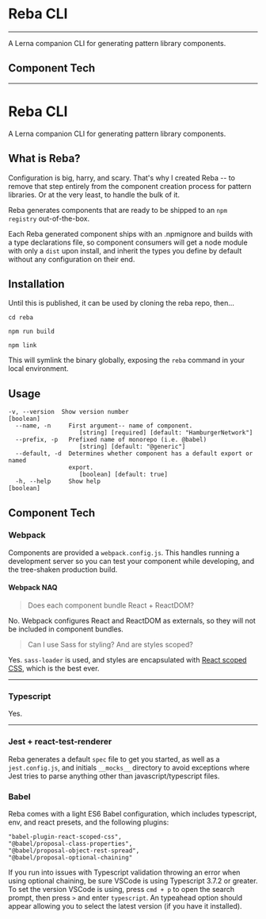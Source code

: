 # Reba CLI 
---
A Lerna companion CLI for generating pattern library components.

## Component Tech
---

#  Reba CLI
A Lerna companion CLI for generating pattern library components.

  

##  What is Reba?
Configuration is big, harry, and scary. That's why I created Reba -- to remove that step entirely from the component creation process for pattern libraries. Or at the very least, to handle the bulk of it. 

Reba generates components that are ready to be shipped to an `npm registry` out-of-the-box.

Each Reba generated component ships with an .npmignore and builds with a type declarations file, so component consumers will get a node module with only a `dist` upon install, and inherit the types you define by default without any configuration on their end.

## Installation
Until this is published, it can be used by cloning the reba repo, then...
```
cd reba

npm run build

npm link
```

This will symlink the binary globally, exposing the `reba` command in your local environment.

## Usage
```
-v, --version  Show version number                                   [boolean]
  --name, -n     First argument-- name of component.
                    [string] [required] [default: "HamburgerNetwork"]
  --prefix, -p   Prefixed name of monorepo (i.e. @babel)
                    [string] [default: "@generic"]
  --default, -d  Determines whether component has a default export or named
                 export.
                    [boolean] [default: true]
  -h, --help     Show help                                             [boolean]
```

## Component Tech
### Webpack
Components are provided a `webpack.config.js`. This handles running a development server so you can test your component while developing, and the tree-shaken production build.

#### Webpack NAQ
> Does each component bundle React + ReactDOM?

No. Webpack configures React and ReactDOM as externals, so they will not be included in component bundles.

> Can I use Sass for styling? And are styles scoped?

Yes. `sass-loader` is used, and styles are encapsulated with [React scoped CSS](https://github.com/gaoxiaoliangz/react-scoped-css), which is the best ever.

---
### Typescript
Yes.

---

### Jest + react-test-renderer
Reba generates a default `spec` file to get you started, as well as a `jest.config.js`, and initials `__mocks__` directory to avoid exceptions where Jest tries to parse anything other than javascript/typescript files.

### Babel
Reba comes with a light ES6 Babel configuration, which includes typescript, env, and react presets, and the following plugins:
```
"babel-plugin-react-scoped-css",
"@babel/proposal-class-properties",
"@babel/proposal-object-rest-spread",
"@babel/proposal-optional-chaining"
```
If you run into issues with Typescript validation throwing an error when using optional chaining, be sure VSCode is using Typescript 3.7.2 or greater. To set the version VSCode is using, press `cmd + p` to open the search prompt, then press `>` and enter `typescript`. An typeahead option should appear allowing you to select the latest version (if you have it installed).
